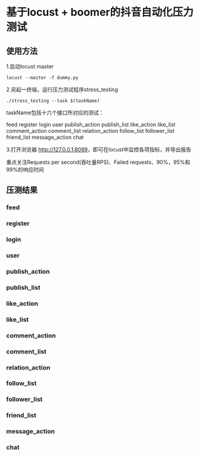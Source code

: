 # 基于locust + boomer的抖音自动化压力测试

## 使用方法

1.启动locust master

```shell
locust --master -f dummy.py
```

2.另起一终端，运行压力测试程序stress_testing

```shell
./stress_testing --task $(taskName)
```

taskName包括十六个接口所对应的测试：

feed
register
login
user
publish_action
publish_list
like_action
like_list
comment_action
comment_list
relation_action
follow_list
follower_list
friend_list
message_action
chat

3.打开浏览器 <http://127.0.0.1:8089>，即可在locust中监控各项指标，并导出报告

重点关注Requests per second(吞吐量RPS)、Failed requests、90%，95%和99%的响应时间

## 压测结果

### feed

### register

### login

### user

### publish_action

### publish_list

### like_action

### like_list

### comment_action

### comment_list

### relation_action

### follow_list

### follower_list

### friend_list

### message_action

### chat
